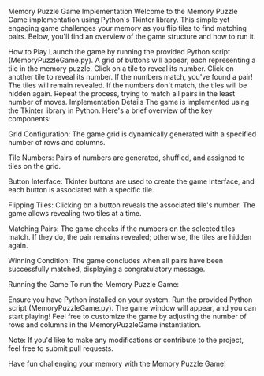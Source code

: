 
Memory Puzzle Game Implementation
Welcome to the Memory Puzzle Game implementation using Python's Tkinter library. This simple yet engaging game challenges your memory as you flip tiles to find matching pairs. Below, you'll find an overview of the game structure and how to run it.

How to Play
Launch the game by running the provided Python script (MemoryPuzzleGame.py).
A grid of buttons will appear, each representing a tile in the memory puzzle.
Click on a tile to reveal its number.
Click on another tile to reveal its number.
If the numbers match, you've found a pair! The tiles will remain revealed.
If the numbers don't match, the tiles will be hidden again.
Repeat the process, trying to match all pairs in the least number of moves.
Implementation Details
The game is implemented using the Tkinter library in Python. Here's a brief overview of the key components:

Grid Configuration: The game grid is dynamically generated with a specified number of rows and columns.

Tile Numbers: Pairs of numbers are generated, shuffled, and assigned to tiles on the grid.

Button Interface: Tkinter buttons are used to create the game interface, and each button is associated with a specific tile.

Flipping Tiles: Clicking on a button reveals the associated tile's number. The game allows revealing two tiles at a time.

Matching Pairs: The game checks if the numbers on the selected tiles match. If they do, the pair remains revealed; otherwise, the tiles are hidden again.

Winning Condition: The game concludes when all pairs have been successfully matched, displaying a congratulatory message.

Running the Game
To run the Memory Puzzle Game:

Ensure you have Python installed on your system.
Run the provided Python script (MemoryPuzzleGame.py).
The game window will appear, and you can start playing!
Feel free to customize the game by adjusting the number of rows and columns in the MemoryPuzzleGame instantiation.

Note: If you'd like to make any modifications or contribute to the project, feel free to submit pull requests.

Have fun challenging your memory with the Memory Puzzle Game!
